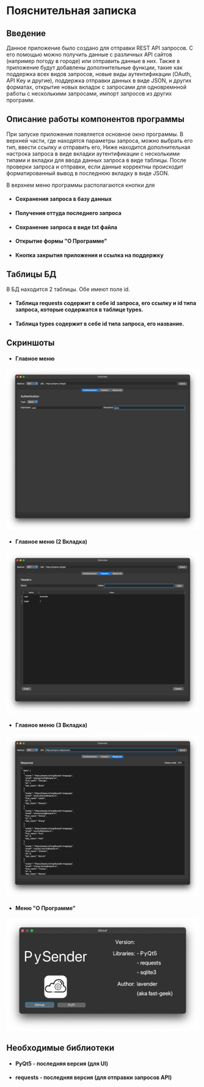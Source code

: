 # Пояснительная записка


## Введение

Данное приложение было создано для отправки REST API запросов. 
С его помощью можно получить данные с различных API сайтов (например погоду в городе) или отправить данные в них. 
Также в приложение будут добавлены дополнительные функции, такие как поддержка всех видов запросов, новые виды аутентификации
(OAuth, API Key и другие), поддержка отправки данных в виде JSON, и других форматах, открытие новых вкладок с запросами для
одновремнной работы с несколькими запросами, импорт запросов из других программ.

## Описание работы компонентов программы

При запуске приложения появляется основное окно программы. В верхней части, где находятся параметры запроса,
можно выбрать его тип, ввести ссылку и отправить его, Ниже находится дополнительная настрока запроса в виде вкладки 
аутентификации с несколькими типами и вкладки для ввода данных запроса в виде таблицы. После проверки запроса
и отправки, если данные корректны происходит форматированный вывод в последнюю вкладку в виде JSON.

В верхнем меню программы располагаются кнопки для 
* #### Сохранения запроса в базу данных
* #### Получения оттуда последнего запроса
* #### Сохранение запроса в виде txt файла
* #### Открытие формы "О Программе"
* #### Кнопка закрытия приложения и ссылка на поддержку

## Таблицы БД

В БД находится 2 таблицы. Обе имеют поле id.

* #### Таблица requests содержит в себе id запроса, его ссылку и id типа запроса, которые содержатся в таблице types.
* #### Таблица types содержит в себе id типа запроса, его название.

## Скриншоты

* #### Главное меню

![Главное меню](https://github.com/fast-geek/PySender/raw/master/screenshots/main.png)

* #### Главное меню (2 Вкладка)

![Главное меню](https://github.com/fast-geek/PySender/raw/master/screenshots/main_tab2.png)

* #### Главное меню (3 Вкладка)

![Главное меню](https://github.com/fast-geek/PySender/raw/master/screenshots/main_tab3.png)

* #### Меню "О Программе"

![Главное меню](https://github.com/fast-geek/PySender/raw/master/screenshots/about.png)


## Необходимые библиотеки

* #### PyQt5 - последняя версия (для UI)
* #### requests - последняя версия (для отправки запросов API)

